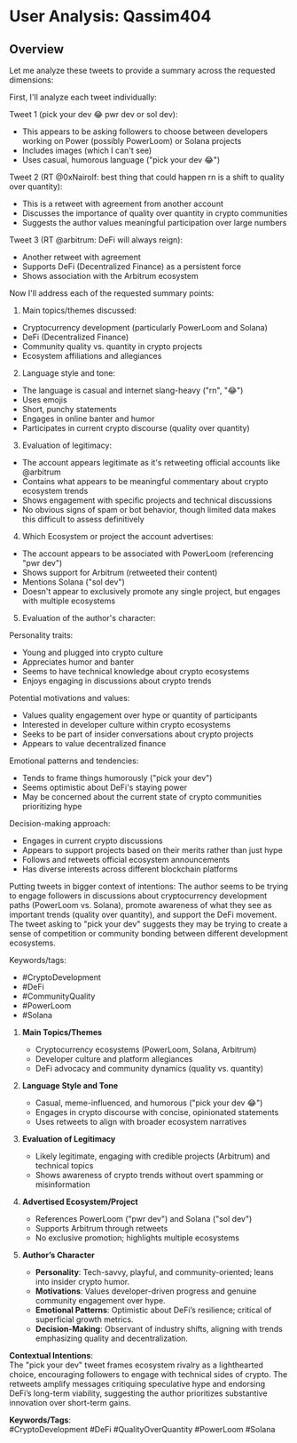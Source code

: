 # User Analysis: Qassim404

## Overview

<think>
Let me analyze these tweets to provide a summary across the requested dimensions:

First, I'll analyze each tweet individually:

Tweet 1 (pick your dev 😂 pwr dev or sol dev):
- This appears to be asking followers to choose between developers working on Power (possibly PowerLoom) or Solana projects
- Includes images (which I can't see)
- Uses casual, humorous language ("pick your dev 😂")

Tweet 2 (RT @0xNairolf: best thing that could happen rn is a shift to quality over quantity):
- This is a retweet with agreement from another account
- Discusses the importance of quality over quantity in crypto communities
- Suggests the author values meaningful participation over large numbers

Tweet 3 (RT @arbitrum: DeFi will always reign):
- Another retweet with agreement
- Supports DeFi (Decentralized Finance) as a persistent force
- Shows association with the Arbitrum ecosystem

Now I'll address each of the requested summary points:

1. Main topics/themes discussed:
- Cryptocurrency development (particularly PowerLoom and Solana)
- DeFi (Decentralized Finance)
- Community quality vs. quantity in crypto projects
- Ecosystem affiliations and allegiances

2. Language style and tone:
- The language is casual and internet slang-heavy ("rn", "😂")
- Uses emojis
- Short, punchy statements
- Engages in online banter and humor
- Participates in current crypto discourse (quality over quantity)

3. Evaluation of legitimacy:
- The account appears legitimate as it's retweeting official accounts like @arbitrum
- Contains what appears to be meaningful commentary about crypto ecosystem trends
- Shows engagement with specific projects and technical discussions
- No obvious signs of spam or bot behavior, though limited data makes this difficult to assess definitively

4. Which Ecosystem or project the account advertises:
- The account appears to be associated with PowerLoom (referencing "pwr dev")
- Shows support for Arbitrum (retweeted their content)
- Mentions Solana ("sol dev")
- Doesn't appear to exclusively promote any single project, but engages with multiple ecosystems

5. Evaluation of the author's character:

Personality traits:
- Young and plugged into crypto culture
- Appreciates humor and banter
- Seems to have technical knowledge about crypto ecosystems
- Enjoys engaging in discussions about crypto trends

Potential motivations and values:
- Values quality engagement over hype or quantity of participants
- Interested in developer culture within crypto ecosystems
- Seeks to be part of insider conversations about crypto projects
- Appears to value decentralized finance

Emotional patterns and tendencies:
- Tends to frame things humorously ("pick your dev")
- Seems optimistic about DeFi's staying power
- May be concerned about the current state of crypto communities prioritizing hype

Decision-making approach:
- Engages in current crypto discussions
- Appears to support projects based on their merits rather than just hype
- Follows and retweets official ecosystem announcements
- Has diverse interests across different blockchain platforms

Putting tweets in bigger context of intentions:
The author seems to be trying to engage followers in discussions about cryptocurrency development paths (PowerLoom vs. Solana), promote awareness of what they see as important trends (quality over quantity), and support the DeFi movement. The tweet asking to "pick your dev" suggests they may be trying to create a sense of competition or community bonding between different development ecosystems.

Keywords/tags:
- #CryptoDevelopment
- #DeFi
- #CommunityQuality
- #PowerLoom
- #Solana
</think>

1. **Main Topics/Themes**  
   - Cryptocurrency ecosystems (PowerLoom, Solana, Arbitrum)  
   - Developer culture and platform allegiances  
   - DeFi advocacy and community dynamics (quality vs. quantity)  

2. **Language Style and Tone**  
   - Casual, meme-influenced, and humorous ("pick your dev 😂")  
   - Engages in crypto discourse with concise, opinionated statements  
   - Uses retweets to align with broader ecosystem narratives  

3. **Evaluation of Legitimacy**  
   - Likely legitimate, engaging with credible projects (Arbitrum) and technical topics  
   - Shows awareness of crypto trends without overt spamming or misinformation  

4. **Advertised Ecosystem/Project**  
   - References PowerLoom ("pwr dev") and Solana ("sol dev")  
   - Supports Arbitrum through retweets  
   - No exclusive promotion; highlights multiple ecosystems  

5. **Author’s Character**  
   - **Personality**: Tech-savvy, playful, and community-oriented; leans into insider crypto humor.  
   - **Motivations**: Values developer-driven progress and genuine community engagement over hype.  
   - **Emotional Patterns**: Optimistic about DeFi’s resilience; critical of superficial growth metrics.  
   - **Decision-Making**: Observant of industry shifts, aligning with trends emphasizing quality and decentralization.  

**Contextual Intentions**:  
The "pick your dev" tweet frames ecosystem rivalry as a lighthearted choice, encouraging followers to engage with technical sides of crypto. The retweets amplify messages critiquing speculative hype and endorsing DeFi’s long-term viability, suggesting the author prioritizes substantive innovation over short-term gains.  

**Keywords/Tags**:  
#CryptoDevelopment #DeFi #QualityOverQuantity #PowerLoom #Solana